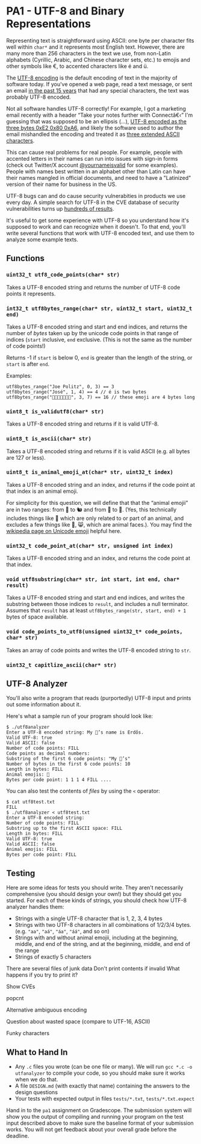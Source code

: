 # PA1 - UTF-8 and Binary Representations

Representing text is straightforward using ASCII: one byte per character fits well within `char*` and it represents most English text. However, there are many more than 256 characters in the text we use, from non-Latin alphabets (Cyrillic, Arabic, and Chinese character sets, etc.) to emojis and other symbols like €, to accented characters like é and ü.

The [UTF-8 encoding](https://en.wikipedia.org/wiki/UTF-8#Encoding) is the default encoding of text in the majority of software today.
If you've opened a web page, read a text message, or sent an email [in the past 15 years](https://en.wikipedia.org/wiki/UTF-8#/media/File:Unicode_Web_growth.svg) that had any special characters, the text was probably UTF-8 encoded.

Not all software handles UTF-8 correctly! For example, I got a marketing email recently with a header “Take your notes further with Connectâ€‹” I'm guessing that was supposed to be an ellipsis (…), [UTF-8 encoded as the three bytes 0xE2 0x80 0xA6](https://www.compart.com/en/unicode/U+2026), and likely the software used to author the email mishandled the encoding and treated it as [three extended ASCII characters](https://en.wikipedia.org/wiki/Extended_ASCII).

This can cause real problems for real people. For example, people with accented letters in their names can run into issues with sign-in forms (check out Twitter/X account [@yournameisvalid](https://x.com/yournameisvalid?lang=en) for some examples). People with names best written in an alphabet other than Latin can have their names mangled in official documents, and need to have a "Latinized" version of their name for business in the US.

UTF-8 bugs can and do cause security vulnerabities in products we use every day. A simple search for UTF-8 in the CVE database of security vulnerabilities turns up [hundreds of results](https://cve.mitre.org/cgi-bin/cvekey.cgi?keyword=utf-8).

It's useful to get some experience with UTF-8 so you understand how it's supposed to work and can recognize when it doesn't.
To that end, you'll write several functions that work with UTF-8 encoded text, and use them to analyze some example texts.

## Functions

### `uint32_t utf8_code_points(char* str)`

Takes a UTF-8 encoded string and returns the number of UTF-8 code points it represents.

### `int32_t utf8bytes_range(char* str, uint32_t start, uint32_t end)`

Takes a UTF-8 encoded string and start and end indices, and returns the number of _bytes_ taken up by the unicode code points in that range of indices (`start` inclusive, `end` exclusive. (This is not the same as the number of code points!)

Returns -1 if `start` is below 0, `end` is greater than the length of the string, or `start` is after `end`.

Examples:

```
utf8bytes_range("Joe Politz", 0, 3) == 3
utf8bytes_range("José", 1, 4) == 4 // é is two bytes
utf8bytes_range("🦀🦮🦮🦀🦀🦮🦮", 3, 7) == 16 // these emoji are 4 bytes long
```

### `uint8_t is_validutf8(char* str)`

Takes a UTF-8 encoded string and returns if it is valid UTF-8.

### `uint8_t is_ascii(char* str)`

Takes a UTF-8 encoded string and returns if it is valid ASCII (e.g. all bytes are 127 or less).

### `uint8_t is_animal_emoji_at(char* str, uint32_t index)`

Takes a UTF-8 encoded string and an index, and returns if the code point at that index is an animal emoji.

For simplicity for this question, we will define that that the “animal emojii” are in two ranges: from 🐀 to 🐿️ and from 🦀 to 🦮. (Yes, this technically includes things like 🐽 which are only related to or part of an animal, and excludes a few things like 🙊, 😸, which are animal faces.). You may find the [wikipedia page on Unicode emoji](https://en.wikipedia.org/wiki/List_of_emojis) helpful here.

### `uint32_t code_point_at(char* str, unsigned int index)`

Takes a UTF-8 encoded string and an index, and returns the code point at that index.

### `void utf8substring(char* str, int start, int end, char* result)`

Takes a UTF-8 encoded string and start and end indices, and writes the substring between those indices to `result`, and includes a null terminator. Assumes that `result` has at least `utf8bytes_range(str, start, end) + 1` bytes of space available.

### `void code_points_to_utf8(unsigned uint32_t* code_points, char* str)`

Takes an array of code points and writes the UTF-8 encoded string to `str`.

### `uint32_t capitlize_ascii(char* str)`

## UTF-8 Analyzer

You'll also write a program that reads (purportedly) UTF-8 input and prints out some information about it.

Here's what a sample run of your program should look like:

```
$ ./utf8analyzer
Enter a UTF-8 encoded string: My 🐩’s name is Erdős.
Valid UTF-8: true
Valid ASCII: false
Number of code points: FILL
Code points as decimal numbers: 
Substring of the first 6 code points: "My 🐩’s"
Number of bytes in the first 6 code points: 10
Length in bytes: FILL
Animal emojis: 🐩
Bytes per code point: 1 1 1 4 FILL ....
```

You can also test the contents of _files_ by using the `<` operator:

```
$ cat utf8test.txt
FILL
$ ./utf8analyzer < utf8test.txt
Enter a UTF-8 encoded string:
Number of code points: FILL
Substring up to the first ASCII space: FILL
Length in bytes: FILL
Valid UTF-8: true
Valid ASCII: false
Animal emojis: FILL
Bytes per code point: FILL
```

## Testing

Here are some ideas for tests you should write. They aren't necessarily comprehensive (you should design your own!) but they should get you started. For each of these kinds of strings, you should check how UTF-8 analyzer handles them:

- Strings with a single UTF-8 character that is 1, 2, 3, 4 bytes
- Strings with two UTF-8 characters in all combinations of 1/2/3/4 bytes. (e.g. `"aa"`, `"aá"`, `"áa"`, `"áá"`, and so on)
- Strings with and without animal emojii, including at the beginning, middle, and end of the string, and at the beginning, middle, and end of the range
- Strings of exactly 5 characters

There are several files of junk data
Don't print contents if invalid
What happens if you try to print it?

Show CVEs

popcnt

Alternative ambiguous encoding

Question about wasted space (compare to UTF-16, ASCII)

Funky characters

## What to Hand In

- Any `.c` files you wrote (can be one file or many). We will run `gcc *.c -o utfanalyzer` to compile your code, so you should make sure it works when we do that.
- A file `DESIGN.md` (with exactly that name) containing the answers to the design questions
- Your tests with expected output in files `tests/*.txt`, `tests/*.txt.expect`

Hand in to the `pa1` assignment on Gradescope. The submission system will show you the output of compiling and running your program on the test input described above to make sure the baseline format of your submission works. You will not get feedback about your overall grade before the deadline.
